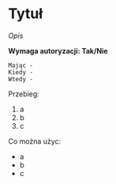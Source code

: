 # Tytuł
*Opis*

**Wymaga autoryzacji: Tak/Nie**

```
Mając - 
Kiedy - 
Wtedy -
```

Przebieg:
1. a
2. b
3. c

Co można użyc:
* a
* b
* c
